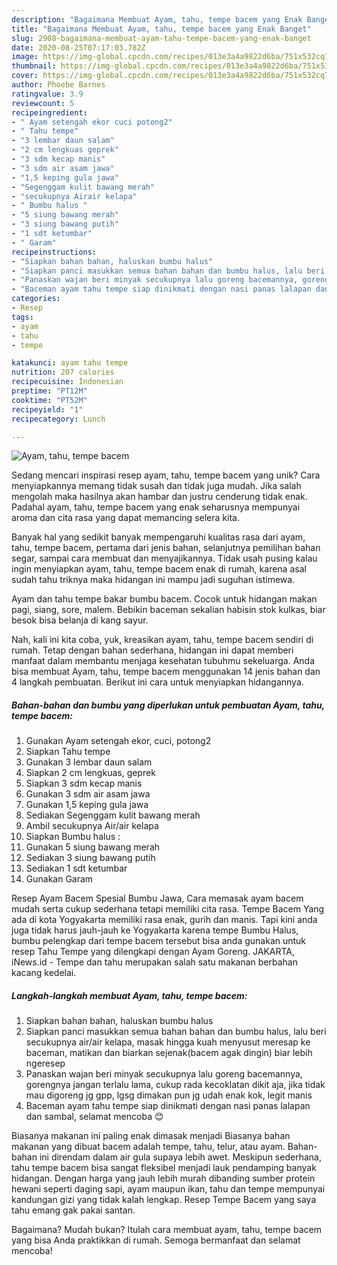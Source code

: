 ```yaml
---
description: "Bagaimana Membuat Ayam, tahu, tempe bacem yang Enak Banget"
title: "Bagaimana Membuat Ayam, tahu, tempe bacem yang Enak Banget"
slug: 2908-bagaimana-membuat-ayam-tahu-tempe-bacem-yang-enak-banget
date: 2020-08-25T07:17:03.782Z
image: https://img-global.cpcdn.com/recipes/013e3a4a9822d6ba/751x532cq70/ayam-tahu-tempe-bacem-foto-resep-utama.jpg
thumbnail: https://img-global.cpcdn.com/recipes/013e3a4a9822d6ba/751x532cq70/ayam-tahu-tempe-bacem-foto-resep-utama.jpg
cover: https://img-global.cpcdn.com/recipes/013e3a4a9822d6ba/751x532cq70/ayam-tahu-tempe-bacem-foto-resep-utama.jpg
author: Phoebe Barnes
ratingvalue: 3.9
reviewcount: 5
recipeingredient:
- " Ayam setengah ekor cuci potong2"
- " Tahu tempe"
- "3 lembar daun salam"
- "2 cm lengkuas geprek"
- "3 sdm kecap manis"
- "3 sdm air asam jawa"
- "1,5 keping gula jawa"
- "Segenggam kulit bawang merah"
- "secukupnya Airair kelapa"
- " Bumbu halus "
- "5 siung bawang merah"
- "3 siung bawang putih"
- "1 sdt ketumbar"
- " Garam"
recipeinstructions:
- "Siapkan bahan bahan, haluskan bumbu halus"
- "Siapkan panci masukkan semua bahan bahan dan bumbu halus, lalu beri secukupnya air/air kelapa, masak hingga kuah menyusut meresap ke baceman, matikan dan biarkan sejenak(bacem agak dingin) biar lebih ngeresep"
- "Panaskan wajan beri minyak secukupnya lalu goreng bacemannya, gorengnya jangan terlalu lama, cukup rada kecoklatan dikit aja, jika tidak mau digoreng jg gpp, lgsg dimakan pun jg udah enak kok, legit manis"
- "Baceman ayam tahu tempe siap dinikmati dengan nasi panas lalapan dan sambal, selamat mencoba 😊"
categories:
- Resep
tags:
- ayam
- tahu
- tempe

katakunci: ayam tahu tempe 
nutrition: 207 calories
recipecuisine: Indonesian
preptime: "PT12M"
cooktime: "PT52M"
recipeyield: "1"
recipecategory: Lunch

---
```



![Ayam, tahu, tempe bacem](https://img-global.cpcdn.com/recipes/013e3a4a9822d6ba/751x532cq70/ayam-tahu-tempe-bacem-foto-resep-utama.jpg)

Sedang mencari inspirasi resep ayam, tahu, tempe bacem yang unik? Cara menyiapkannya memang tidak susah dan tidak juga mudah. Jika salah mengolah maka hasilnya akan hambar dan justru cenderung tidak enak. Padahal ayam, tahu, tempe bacem yang enak seharusnya mempunyai aroma dan cita rasa yang dapat memancing selera kita.

Banyak hal yang sedikit banyak mempengaruhi kualitas rasa dari ayam, tahu, tempe bacem, pertama dari jenis bahan, selanjutnya pemilihan bahan segar, sampai cara membuat dan menyajikannya. Tidak usah pusing kalau ingin menyiapkan ayam, tahu, tempe bacem enak di rumah, karena asal sudah tahu triknya maka hidangan ini mampu jadi suguhan istimewa.

Ayam dan tahu tempe bakar bumbu bacem. Cocok untuk hidangan makan pagi, siang, sore, malem. Bebikin baceman sekalian habisin stok kulkas, biar besok bisa belanja di kang sayur.


Nah, kali ini kita coba, yuk, kreasikan ayam, tahu, tempe bacem sendiri di rumah. Tetap dengan bahan sederhana, hidangan ini dapat memberi manfaat dalam membantu menjaga kesehatan tubuhmu sekeluarga. Anda bisa membuat Ayam, tahu, tempe bacem menggunakan 14 jenis bahan dan 4 langkah pembuatan. Berikut ini cara untuk menyiapkan hidangannya.

<!--inarticleads1-->

##### Bahan-bahan dan bumbu yang diperlukan untuk pembuatan Ayam, tahu, tempe bacem:

1. Gunakan  Ayam setengah ekor, cuci, potong2
1. Siapkan  Tahu tempe
1. Gunakan 3 lembar daun salam
1. Siapkan 2 cm lengkuas, geprek
1. Siapkan 3 sdm kecap manis
1. Gunakan 3 sdm air asam jawa
1. Gunakan 1,5 keping gula jawa
1. Sediakan Segenggam kulit bawang merah
1. Ambil secukupnya Air/air kelapa
1. Siapkan  Bumbu halus :
1. Gunakan 5 siung bawang merah
1. Sediakan 3 siung bawang putih
1. Sediakan 1 sdt ketumbar
1. Gunakan  Garam


Resep Ayam Bacem Spesial Bumbu Jawa, Cara memasak ayam bacem mudah serta cukup sederhana tetapi memiliki cita rasa. Tempe Bacem Yang ada di kota Yogyakarta memiliki rasa enak, gurih dan manis. Tapi kini anda juga tidak harus jauh-jauh ke Yogyakarta karena tempe Bumbu Halus, bumbu pelengkap dari tempe bacem tersebut bisa anda gunakan untuk resep Tahu Tempe yang dilengkapi dengan Ayam Goreng. JAKARTA, iNews.id - Tempe dan tahu merupakan salah satu makanan berbahan kacang kedelai. 

<!--inarticleads2-->

##### Langkah-langkah membuat Ayam, tahu, tempe bacem:

1. Siapkan bahan bahan, haluskan bumbu halus
1. Siapkan panci masukkan semua bahan bahan dan bumbu halus, lalu beri secukupnya air/air kelapa, masak hingga kuah menyusut meresap ke baceman, matikan dan biarkan sejenak(bacem agak dingin) biar lebih ngeresep
1. Panaskan wajan beri minyak secukupnya lalu goreng bacemannya, gorengnya jangan terlalu lama, cukup rada kecoklatan dikit aja, jika tidak mau digoreng jg gpp, lgsg dimakan pun jg udah enak kok, legit manis
1. Baceman ayam tahu tempe siap dinikmati dengan nasi panas lalapan dan sambal, selamat mencoba 😊


Biasanya makanan ini paling enak dimasak menjadi Biasanya bahan makanan yang dibuat bacem adalah tempe, tahu, telur, atau ayam. Bahan-bahan ini direndam dalam air gula supaya lebih awet. Meskipun sederhana, tahu tempe bacem bisa sangat fleksibel menjadi lauk pendamping banyak hidangan. Dengan harga yang jauh lebih murah dibanding sumber protein hewani seperti daging sapi, ayam maupun ikan, tahu dan tempe mempunyai kandungan gizi yang tidak kalah lengkap. Resep Tempe Bacem yang saya tahu emang gak pakai santan. 

Bagaimana? Mudah bukan? Itulah cara membuat ayam, tahu, tempe bacem yang bisa Anda praktikkan di rumah. Semoga bermanfaat dan selamat mencoba!
